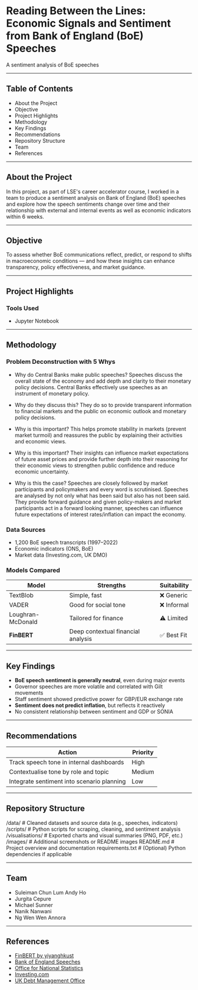 # Reading Between the Lines: Economic Signals and Sentiment from Bank of England (BoE) Speeches
A sentiment analysis of BoE speeches

---

## Table of Contents

- About the Project
- Objective
- Project Highlights
- Methodology
- Key Findings
- Recommendations
- Repository Structure
- Team
- References

---

## About the Project

In this project, as part of LSE's career accelerator course, I worked in a team to produce a sentiment analysis on Bank of England (BoE) speeches and explore how the speech sentiments change over time and their relationship with external and internal events as well as economic indicators within 6 weeks.

---

## Objective 

To assess whether BoE communications reflect, predict, or respond to shifts in macroeconomic conditions — and how these insights can enhance transparency, policy effectiveness, and market guidance.

---

## Project Highlights

### Tools Used
- Jupyter Notebook

---

## Methodology

### Problem Deconstruction with 5 Whys

- Why do Central Banks make public speeches? 
  Speeches discuss the overall state of the economy and add depth and clarity to their monetary policy 
  decisions. Central Banks effectively use speeches as an instrument of monetary policy. 

- Why do they discuss this? 
  They  do  so  to  provide  transparent  information  to  financial  markets  and  the  public  on  economic 
  outlook and monetary policy decisions. 

- Why is this important? 
This  helps  promote  stability  in  markets  (prevent  market  turmoil)  and  reassures  the  public  by 
explaining their activities and economic views.  

- Why is this important? 
  Their insights can influence market expectations of future asset prices and provide further depth into 
  their  reasoning  for  their  economic  views  to  strengthen  public  confidence  and  reduce  economic 
  uncertainty.
  
- Why is this the case? 
  Speeches are closely followed by market participants and policymakers and every word is scrutinised. 
  Speeches  are  analysed  by  not  only  what  has  been  said  but  also  has not been said. They provide 
  forward guidance and given policy-makers and market participants act in a forward looking manner, 
  speeches can influence future expectations of interest rates/inflation can impact the economy.

### Data Sources

- 1,200 BoE speech transcripts (1997–2022)
- Economic indicators (ONS, BoE)
- Market data (Investing.com, UK DMO)

### Models Compared

| Model              | Strengths                          | Suitability |
|-------------------|------------------------------------|-------------|
| TextBlob          | Simple, fast                       | ❌ Generic |
| VADER             | Good for social tone               | ❌ Informal |
| Loughran-McDonald | Tailored for finance               | ⚠️ Limited |
| **FinBERT**       | Deep contextual financial analysis | ✅ Best Fit |

---

## Key Findings

-  **BoE speech sentiment is generally neutral**, even during major events
-  Governor speeches are more volatile and correlated with Gilt movements
-  Staff sentiment showed predictive power for GBP/EUR exchange rate
-  **Sentiment does not predict inflation**, but reflects it reactively
-  No consistent relationship between sentiment and GDP or SONIA

---

## Recommendations

| Action                                       | Priority |
|---------------------------------------------|----------|
| Track speech tone in internal dashboards     | High     |
| Contextualise tone by role and topic         | Medium   |
| Integrate sentiment into scenario planning   | Low      |

---

## Repository Structure

/data/ # Cleaned datasets and source data (e.g., speeches, indicators)
/scripts/ # Python scripts for scraping, cleaning, and sentiment analysis
/visualisations/ # Exported charts and visual summaries (PNG, PDF, etc.)
/images/ # Additional screenshots or README images
README.md # Project overview and documentation
requirements.txt # (Optional) Python dependencies if applicable

---
## Team

- Suleiman Chun Lum Andy Ho  
- Jurgita Cepure  
- Michael Sunner  
- Nanik Nanwani  
- Ng Wen Wen Annora

---

## References

- [FinBERT by yiyanghkust](https://huggingface.co/yiyanghkust/finbert-tone)
- [Bank of England Speeches](https://www.bankofengland.co.uk)
- [Office for National Statistics](https://www.ons.gov.uk)
- [Investing.com](https://www.investing.com)
- [UK Debt Management Office](https://www.dmo.gov.uk)
